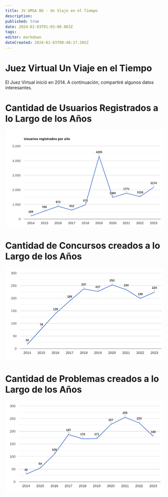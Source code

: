 ```yaml
---
title: JV UMSA BO - Un Viaje en el Tiempo
description: 
published: true
date: 2024-01-03T01:03:08.063Z
tags: 
editor: markdown
dateCreated: 2024-01-03T00:48:17.305Z
---
```


# Juez Virtual Un Viaje en el Tiempo

El Juez Virtual inició en 2014. A continuación, compartiré algunos datos interesantes.

# Cantidad de Usuarios Registrados a lo Largo de los Años
![user_by_year.png](/juez-virtual-patito/user_by_year.png)
# Cantidad de Concursos creados a lo Largo de los Años
![contenst_by_year.png](/juez-virtual-patito/contenst_by_year.png)
# Cantidad de Problemas creados a lo Largo de los Años
![problems_by_year.png](/juez-virtual-patito/problems_by_year.png)